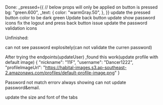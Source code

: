 Done:
\_pressed={{
                      // below props will only be applied on button is pressed
                      bg: "green.600",
                      _text: {
                        color: "warmGray.50",
                      },
                    }}
update the pressed button color to be dark green
Update back button
update show password icons
fix the logout and press back button issue
update the password validation icons


Unfinished:

can not see password explositely(can not validate the curren password)

After trying the endpoints(updateUser) ,found this work(update profile with default image)
{
"nickname": "11F",
"username": "Dancer1222",
"profileImageUrl": "https://habital-images.s3.ap-southeast-2.amazonaws.com/profiles/default-profile-image.png"
}

Password not match errorv always showing
can not update password&email.

update the size and font of the tabs
